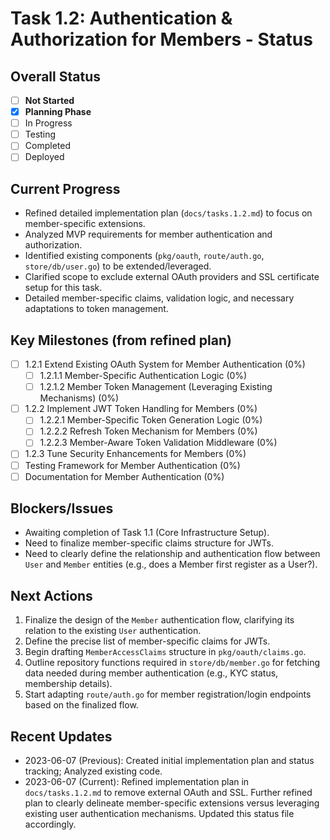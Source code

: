 # Task 1.2: Authentication & Authorization for Members - Status

## Overall Status
- [ ] **Not Started**
- [X] **Planning Phase**
- [ ] In Progress
- [ ] Testing
- [ ] Completed
- [ ] Deployed

## Current Progress
- Refined detailed implementation plan (`docs/tasks.1.2.md`) to focus on member-specific extensions.
- Analyzed MVP requirements for member authentication and authorization.
- Identified existing components (`pkg/oauth`, `route/auth.go`, `store/db/user.go`) to be extended/leveraged.
- Clarified scope to exclude external OAuth providers and SSL certificate setup for this task.
- Detailed member-specific claims, validation logic, and necessary adaptations to token management.

## Key Milestones (from refined plan)
- [ ] 1.2.1 Extend Existing OAuth System for Member Authentication (0%)
    - [ ] 1.2.1.1 Member-Specific Authentication Logic (0%)
    - [ ] 1.2.1.2 Member Token Management (Leveraging Existing Mechanisms) (0%)
- [ ] 1.2.2 Implement JWT Token Handling for Members (0%)
    - [ ] 1.2.2.1 Member-Specific Token Generation Logic (0%)
    - [ ] 1.2.2.2 Refresh Token Mechanism for Members (0%)
    - [ ] 1.2.2.3 Member-Aware Token Validation Middleware (0%)
- [ ] 1.2.3 Tune Security Enhancements for Members (0%)
- [ ] Testing Framework for Member Authentication (0%)
- [ ] Documentation for Member Authentication (0%)

## Blockers/Issues
- Awaiting completion of Task 1.1 (Core Infrastructure Setup).
- Need to finalize member-specific claims structure for JWTs.
- Need to clearly define the relationship and authentication flow between `User` and `Member` entities (e.g., does a Member first register as a User?).

## Next Actions
1.  Finalize the design of the `Member` authentication flow, clarifying its relation to the existing `User` authentication.
2.  Define the precise list of member-specific claims for JWTs.
3.  Begin drafting `MemberAccessClaims` structure in `pkg/oauth/claims.go`.
4.  Outline repository functions required in `store/db/member.go` for fetching data needed during member authentication (e.g., KYC status, membership details).
5.  Start adapting `route/auth.go` for member registration/login endpoints based on the finalized flow.

## Recent Updates
- 2023-06-07 (Previous): Created initial implementation plan and status tracking; Analyzed existing code.
- 2023-06-07 (Current): Refined implementation plan in `docs/tasks.1.2.md` to remove external OAuth and SSL. Further refined plan to clearly delineate member-specific extensions versus leveraging existing user authentication mechanisms. Updated this status file accordingly. 